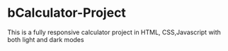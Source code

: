# bCalculator-Project
This is a fully responsive calculator project in HTML, CSS,Javascript with both light and dark modes
